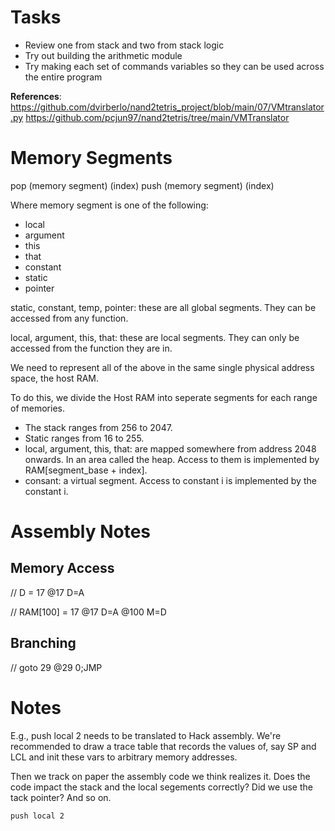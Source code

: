 
# Tasks
- Review one from stack and two from stack logic
- Try out building the arithmetic module
- Try making each set of commands variables so they can be used across the entire program

**References**:
https://github.com/dvirberlo/nand2tetris_project/blob/main/07/VMtranslator.py
https://github.com/pcjun97/nand2tetris/tree/main/VMTranslator

# Memory Segments

pop (memory segment) (index)
push (memory segment) (index)

Where memory segment is one of the following:
- local
- argument
- this
- that
- constant
- static
- pointer

static, constant, temp, pointer: these are all global segments. They can be accessed from any function.

local, argument, this, that: these are local segments. They can only be accessed from the function they are in.

We need to represent all of the above in the same single physical address space, the host RAM.

To do this, we divide the Host RAM into seperate segments for each range of memories.
- The stack ranges from 256 to 2047.
- Static ranges from 16 to 255.
- local, argument, this, that: are mapped somewhere from address 2048 onwards. In an area called the heap.
Access to them is implemented by RAM[segment_base + index].
- consant: a virtual segment. Access to constant i is implemented by the constant i.

# Assembly Notes

## Memory Access

// D = 17
@17
D=A

// RAM[100] = 17
@17
D=A
@100
M=D

## Branching

// goto 29
@29
0;JMP


# Notes 

E.g., push local 2 needs to be translated to Hack assembly.
We're recommended to draw a trace table that records
the values of, say SP and LCL and init these vars
to arbitrary memory addresses.

Then we track on paper the assembly code we think
realizes it. Does the code impact the stack and the local segements correctly?
Did we use the tack pointer? And so on.

```hack
push local 2
```

```assembly


```
